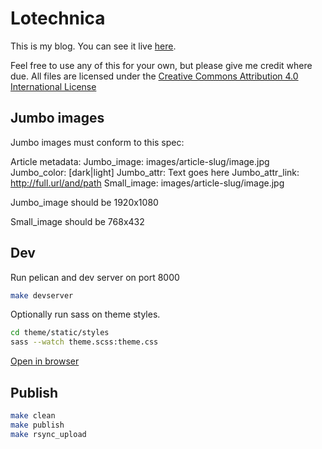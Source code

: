 Lotechnica
==========

This is my blog.  You can see it live [here](http://blog.lotech.org).

Feel free to use any of this for your own, but please give me credit where due.  All files are licensed under the
[Creative Commons Attribution 4.0 International License](http://creativecommons.org/licenses/by/4.0/)

## Jumbo images

Jumbo images must conform to this spec:

Article metadata:
    Jumbo_image: images/article-slug/image.jpg
    Jumbo_color: [dark|light]
    Jumbo_attr: Text goes here
    Jumbo_attr_link: http://full.url/and/path
    Small_image: images/article-slug/image.jpg

Jumbo_image should be 1920x1080

Small_image should be 768x432

## Dev

Run pelican and dev server on port 8000

```bash
make devserver
```

Optionally run sass on theme styles.

```bash
cd theme/static/styles
sass --watch theme.scss:theme.css
```

[Open in browser](http://localhost:8000/)

## Publish

```bash
make clean
make publish
make rsync_upload
```
